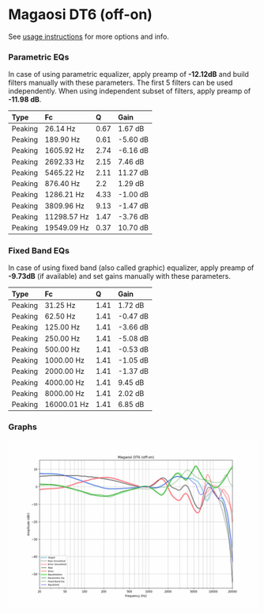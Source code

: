 # Magaosi DT6 (off-on)
See [usage instructions](https://github.com/jaakkopasanen/AutoEq#usage) for more options and info.

### Parametric EQs
In case of using parametric equalizer, apply preamp of **-12.12dB** and build filters manually
with these parameters. The first 5 filters can be used independently.
When using independent subset of filters, apply preamp of **-11.98 dB**.

| Type    | Fc          |    Q | Gain     |
|:--------|:------------|:-----|:---------|
| Peaking | 26.14 Hz    | 0.67 | 1.67 dB  |
| Peaking | 189.90 Hz   | 0.61 | -5.60 dB |
| Peaking | 1605.92 Hz  | 2.74 | -6.16 dB |
| Peaking | 2692.33 Hz  | 2.15 | 7.46 dB  |
| Peaking | 5465.22 Hz  | 2.11 | 11.27 dB |
| Peaking | 876.40 Hz   | 2.2  | 1.29 dB  |
| Peaking | 1286.21 Hz  | 4.33 | -1.00 dB |
| Peaking | 3809.96 Hz  | 9.13 | -1.47 dB |
| Peaking | 11298.57 Hz | 1.47 | -3.76 dB |
| Peaking | 19549.09 Hz | 0.37 | 10.70 dB |

### Fixed Band EQs
In case of using fixed band (also called graphic) equalizer, apply preamp of **-9.73dB**
(if available) and set gains manually with these parameters.

| Type    | Fc          |    Q | Gain     |
|:--------|:------------|:-----|:---------|
| Peaking | 31.25 Hz    | 1.41 | 1.72 dB  |
| Peaking | 62.50 Hz    | 1.41 | -0.47 dB |
| Peaking | 125.00 Hz   | 1.41 | -3.66 dB |
| Peaking | 250.00 Hz   | 1.41 | -5.08 dB |
| Peaking | 500.00 Hz   | 1.41 | -0.53 dB |
| Peaking | 1000.00 Hz  | 1.41 | -1.05 dB |
| Peaking | 2000.00 Hz  | 1.41 | -1.37 dB |
| Peaking | 4000.00 Hz  | 1.41 | 9.45 dB  |
| Peaking | 8000.00 Hz  | 1.41 | 2.02 dB  |
| Peaking | 16000.01 Hz | 1.41 | 6.85 dB  |

### Graphs
![](./Magaosi%20DT6%20(off-on).png)